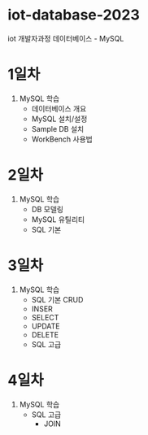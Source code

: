 # iot-database-2023
iot 개발자과정 데이터베이스 - MySQL

# 1일차
1. MySQL 학습
    - 데이터베이스 개요
    - MySQL 설치/설정
    - Sample DB 설치
    - WorkBench 사용법

# 2일차 
1. MySQL 학습
    - DB 모델링
    - MySQL 유틸리티
    - SQL 기본
    
# 3일차
1. MySQL 학습
    - SQL 기본 CRUD
     - INSER
     - SELECT
     - UPDATE
     - DELETE
    - SQL 고급

# 4일차
1. MySQL 학습
    - SQL 고급
        - JOIN